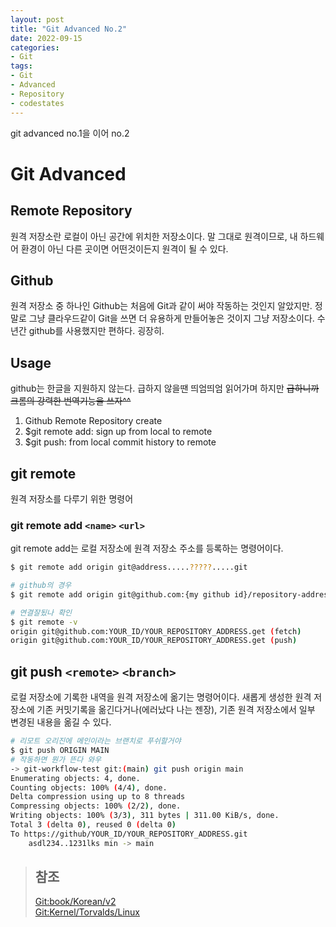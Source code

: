 ```yaml
---
layout: post
title: "Git Advanced No.2"
date: 2022-09-15
categories:
- Git
tags:
- Git
- Advanced
- Repository
- codestates
---
```


git advanced no.1을 이어 no.2

# Git Advanced

## Remote Repository

원격 저장소란 로컬이 아닌 공간에 위치한 저장소이다. 말 그대로 원격이므로, 내 하드웨어 환경이 아닌 다른 곳이면 어떤것이든지 원격이 될 수 있다.

## Github

원격 저장소 중 하나인 Github는 처음에 Git과 같이 써야 작동하는 것인지 알았지만. 정말로 그냥 클라우드같이 Git을 쓰면 더 유용하게 만들어놓은 것이지 그냥 저장소이다. 수년간 github를 사용했지만 편하다. 굉장히.

## Usage

github는 한글을 지원하지 않는다. 급하지 않을땐 띄엄띄엄 읽어가며 하지만 ~~급하니까 크롬의 강력한 번역기능을 쓰자^^~~

1. Github Remote Repository create
2. $git remote add: sign up from local to remote
3. $git push: from local commit history to remote

## git remote

원격 저장소를 다루기 위한 명령어

### git remote add `<name>` `<url>`

git remote add는 로컬 저장소에 원격 저장소 주소를 등록하는 명령어이다.

```bash
$ git remote add origin git@address.....?????.....git

# github의 경우
$ git remote add origin git@github.com:{my github id}/repository-address.git

# 연결잘됬나 확인
$ git remote -v
origin git@github.com:YOUR_ID/YOUR_REPOSITORY_ADDRESS.get (fetch)
origin git@github.com:YOUR_ID/YOUR_REPOSITORY_ADDRESS.get (push)
```

## git push `<remote>` `<branch>`

로컬 저장소에 기록한 내역을 원격 저장소에 옮기는 명령어이다. 새롭게 생성한 원격 저장소에 기존 커밋기록을 옮긴다거나(에러났다 나는 젠장), 기존 원격 저장소에서 일부 변경된 내용을 옮길 수 있다.

```bash
# 리모트 오리진에 메인이라는 브랜치로 푸쉬할거야
$ git push ORIGIN MAIN
# 작동하면 뭔가 뜬다 와우
-> git-workflow-test git:(main) git push origin main
Enumerating objects: 4, done.
Counting objects: 100% (4/4), done.
Delta compression using up to 8 threads
Compressing objects: 100% (2/2), done.
Writing objects: 100% (3/3), 311 bytes | 311.00 KiB/s, done.
Total 3 (delta 0), reused 0 (delta 0)
To https://github/YOUR_ID/YOUR_REPOSITORY_ADDRESS.git
    asdl234..1231lks min -> main
```
> ## 참조
> [Git:book/Korean/v2](https://git-scm.com/book/ko/v2)   
> [Git:Kernel/Torvalds/Linux](https://git.kernel.org/pub/scm/linux/kernel/git/torvalds/linux.git)    